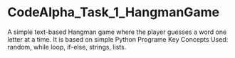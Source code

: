 # CodeAlpha_Task_1_HangmanGame
A simple text-based Hangman game where the player guesses a word one letter at a time. It is based on simple Python Programe 
Key Concepts Used: random, while loop, if-else, strings, lists.
